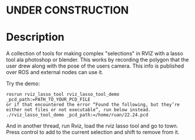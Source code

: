 # UNDER CONSTRUCTION

# Description

A collection of tools for making complex "selections" in RVIZ with a lasso tool ala photoshop or blender. This works by recording the polygon that the user drew along with the pose of the users camera. This info is published over ROS and external nodes can use it.

Try the demo:
```
rosrun rviz_lasso_tool rviz_lasso_tool_demo _pcd_path:=PATH_TO_YOUR_PCD_FILE
or if that encountered the error “Found the following, but they’re either not files or not executable”, run below instead.
./rviz_lasso_tool_demo _pcd_path:=/home/ruan/22.24.pcd
```

And in another thread, run Rviz, load the rviz lasso tool and go to town. Press control to add to the current selection and shift to remove from it.
